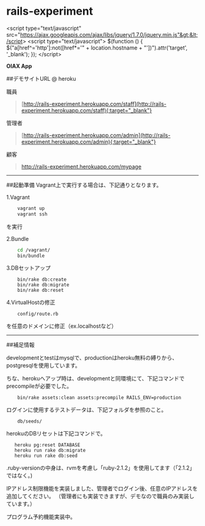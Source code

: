 rails-experiment
================

&lt;script type="text/javascript" src="https://ajax.googleapis.com/ajax/libs/jquery/1.7.0/jquery.min.js"&gt;&lt;/script&gt;
        &lt;script type="text/javascript"&gt;
        $(function () {
            $("a[href^='http']:not([href*='" + location.hostname + "'])").attr('target', '_blank');
        });
        &lt;/script&gt;
        
**OIAX App**


##デモサイトURL @ heroku

  職員
  >[http://rails-experiment.herokuapp.com/staff](http://rails-experiment.herokuapp.com/staff){:target="_blank"}
  
  管理者
  >[http://rails-experiment.herokuapp.com/admin](http://rails-experiment.herokuapp.com/admin){:target="_blank"}
  
  顧客
  ><a href="http://rails-experiment.herokuapp.com/mypage" target="_blank">http://rails-experiment.herokuapp.com/mypage</a>

***

##起動準備
Vagrant上で実行する場合は、下記通りとなります。

1.Vagrant

```sh
    vagrant up
    vagrant ssh
```

  を実行
  
2.Bundle

```sh
    cd /vagrant/
    bin/bundle
```
  
3.DBセットアップ

```bin/sh
    bin/rake db:create
    bin/rake db:migrate
    bin/rake db:reset
```

4.VirtualHostの修正

```bin/sh
    config/route.rb
```

  を任意のドメインに修正（ex.localhostなど）

***

##補足情報

 developmentとtestはmysqlで、productionはheroku無料の縛りから、postgresqlを使用しています。
 
 ちな、herokuへアップ時は、developmentと同環境にて、下記コマンドでprecompileが必要でした。

```bin/sh
    bin/rake assets:clean assets:precompile RAILS_ENV=production
```

 ログインに使用するテストデータは、下記フォルダを参照のこと。

```bin/sh
    db/seeds/
```

 herokuのDBリセットは下記コマンドで。
 
 ```bin/sh
    heroku pg:reset DATABASE
    heroku run rake db:migrate
    heroku run rake db:seed
 ```

 .ruby-versionの中身は、rvmを考慮し「ruby-2.1.2」を使用してます（「2.1.2」ではなく。)
 
 IPアドレス制限機能を実装しました、管理者でログイン後、任意のIPアドレスを追加してください。
 （管理者にも実装できますが、デモなので職員のみ実装しています。）
 
 プログラム予約機能実装中。